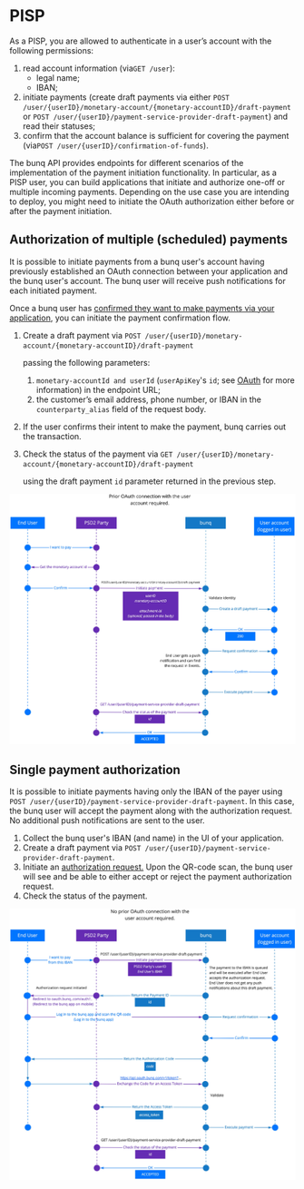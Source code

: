 # PISP

As a PISP, you are allowed to authenticate in a user’s account with the following permissions:

1. read account information \(via`GET /user`\):
   * legal name;
   * IBAN;
2. initiate payments \(create draft payments via either  `POST /user/{userID}/monetary-account/{monetary-accountID}/draft-payment` or `POST /user/{userID}/payment-service-provider-draft-payment`\) and read their statuses;
3. confirm that the account balance is sufficient for covering the payment \(via`POST /user/{userID}/confirmation-of-funds`\).

The bunq API provides endpoints for different scenarios of the implementation of the payment initiation functionality. In particular, as a PISP user, you can build applications that initiate and authorize one-off or multiple incoming payments. Depending on the use case you are intending to deploy, you might need to initiate the OAuth authorization either before or after the payment initiation.  

## Authorization of multiple \(scheduled\) payments

It is possible to initiate payments from a bunq user's account having previously established an OAuth connection between your application and the bunq user's account. The bunq user will receive push notifications for each initiated payment.

Once a bunq user has [confirmed they want to make payments via your application](https://beta.doc.bunq.com/psd2/connect-as-a-psd2-service-provider#register-your-application), you can initiate the payment confirmation flow.

1. Create a draft payment via `POST /user/{userID}/monetary-account/{monetary-accountID}/draft-payment`

    passing the following parameters:

   1. `monetary-accountId and userId` \(`userApiKey`'s `id`; see [OAuth](https://beta.doc.bunq.com/basics/oauth#user-id-vs-item-ids) for more information\) in the endpoint URL;
   2. the customer’s email address, phone number, or IBAN in the `counterparty_alias` field of the request body.

2. If the user confirms their intent to make the payment, bunq carries out the transaction.
3. Check the status of the payment via `GET /user/{userID}/monetary-account/{monetary-accountID}/draft-payment`

    using the draft payment `id` parameter returned in the previous step. 

![](../../.gitbook/assets/payment-initiation-1.0.jpg)

## Single payment authorization

It is possible to initiate payments having only the IBAN of the payer using `POST /user/{userID}/payment-service-provider-draft-payment`.  In this case, the bunq user will accept the payment along with the authorization request. No additional push notifications are sent to the user. 

1. Collect the bunq user's IBAN \(and name\) in the UI of your application.
2. Create a draft payment via `POST /user/{userID}/payment-service-provider-draft-payment`. 
3. Initiate an [authorization request.](https://beta.doc.bunq.com/basics/oauth#authorization-request) Upon the QR-code scan, the bunq user will see and be able to either accept or reject the payment authorization request.
4. Check the status of the payment.

![](../../.gitbook/assets/payment-initiation-1.1-universal-.jpg)


